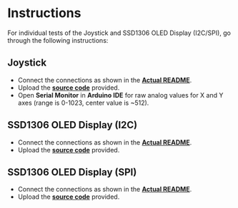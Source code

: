 # Instructions
For individual tests of the Joystick and SSD1306 OLED Display (I2C/SPI), go through the following instructions:

## Joystick
- Connect the connections as shown in the [**Actual README**](Joystick_with_OLED/README.md).
- Upload the [**source code**](tests/Joystick_test.ino) provided.
- Open **Serial Monitor** in **Arduino IDE** for raw analog values for X and Y axes (range is 0-1023, center value is ~512).

## SSD1306 OLED Display (I2C)
- Connect the connections as shown in the [**Actual README**](Joystick_with_OLED/README.md).
- Upload the [**source code**](tests/SSD1306_I2C_test.ino) provided.

## SSD1306 OLED Display (SPI)
- Connect the connections as shown in the [**Actual README**](Joystick_with_OLED/README.md).
- Upload the [**source code**](tests/SSD1306_SPI_test.ino) provided.
